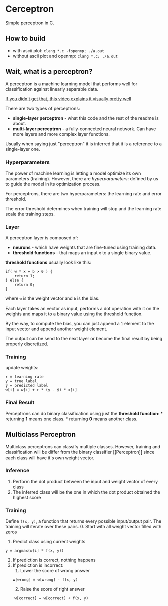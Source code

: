 # Cerceptron

Simple perceptron in C.

## How to build

* with ascii plot: `clang *.c -fopenmp; ./a.out`
* without ascii plot and openmp: `clang *.c; ./a.out`

## Wait, what is a perceptron?

A perceptron is a machine learning model that performs well for classification against linearly separable data.

[If you didn't get that, this video explains it visually pretty well](https://www.youtube.com/watch?v=4Gac5I64LM4)

There are two types of perceptrons:

* __single-layer perceptron__ - what this code and the rest of the readme is about.
* __multi-layer perceptron__ - a fully-connected neural network. Can have more layers and more complex layer functions.

Usually when saying just "perceptron" it is inferred that it is a reference to a single-layer one.

### Hyperparameters

The power of machine learning is letting a model optimize its own parameters (training). However, there
are _hyperparameters_: defined by us to guide the model in its optimization process.

For perceptrons, there are two hyperparameters: the learning rate and error threshold.

The error threshold determines when training will stop and the learning rate scale the training steps.

### Layer

A perceptron layer is composed of:

* __neurons__ - which have weights that are fine-tuned using training data.
* __threshold functions__ - that maps an input _x_ to a single binary value.

__threshold functions__ usually look like this:

```
if( w * x + b > 0 ) {
    return 1;
} else {
    return 0;
}
```

where `w` is the weight vector and `b` is the bias.

Each layer takes an vector as input, performs a dot operation with it on the weights and maps it to a binary value using the
threshold function.

By the way, to compute the bias, you can just append a `1` element to the input vector and append another weight element.

The output can be send to the next layer or become the final result by being properly discretized.

### Training

update weights:

```
r = learning rate
y = true label
ŷ = predicted label
w[i] = w[i] + r * (y - ŷ) * x[i]
```

### Final Result

Perceptrons can do binary classification using just the __threshold function__:
    * returning __1__ means one class.
    * returning __0__ means another class.

## Multiclass Perceptron

Multiclass perceptrons can classify multiple classes. However, training and classification will be differ from the binary classifier [[Perceptron]] since each class will have it's own weight vector.

### Inference

1. Perform the dot product between the input and weight vector of every class
2. The inferred class will be the one in which the dot product obtained the highest score

### Training

Define `f(x, y)`, a function that returns every possible input/output pair. The training will iterate over these pairs.
0. Start with all weight vector filled with zeros
1. Predict class using current weights
```
y = argmax(w[i] * f(x, y))
```
2. If prediction is correct, nothing happens
3. If prediction is incorrect:
	1. Lower the score of wrong answer
	```
	w[wrong] = w[wrong] - f(x, y)
	```
	2. Raise the score of right answer
```
	w[correct] = w[correct] + f(x, y)
```
